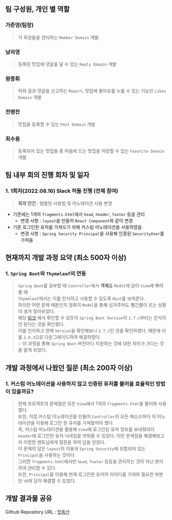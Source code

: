 ## 팀 구성원, 개인 별 역할
### 가준영(팀장)
> 각 회원들을 관리하는 `Member Domain` 개발 <br/>
### 남의영
> 등록된 맛집에 댓글을 달 수 있는 `Reply Domain` 개발 <br/>
### 왕종휘
> 허위 글과 댓글을 신고하는 `Report`, 맛집에 좋아요를 누를 수 있는 기능인 `Likes Domain` 개발 <br/>
### 전병찬
> 맛집을 등록할 수 있는 `Post Domain` 개발 <br/>
### 최수용
> 등록되어 있는 맛집들 중 마음에 드는 맛집을 저장할 수 있는 `Favorite Domain` 개발 <br/>
## 팀 내부 회의 진행 회차 및 일자

### 1. 1회차(2022.08.16) Slack 허들 진행 (전체 참여)
> **회의 안건** : 템플릿 사용법 및 어노테이션 사용 변경
- 기존에는 1개의 `fragments.html`에서 `head`, `header`, `footer` 등을 관리
  - 변경 사항 : `layout`을 만들어 `React Component`와 같이 변경
- 기존 로그인한 유저를 가져오기 위해 커스텀 어노테이션을 사용하였음
  - 변경 사항 : `Spring Security Principal`을 사용해 인증된 `SevurityUser`를 가져옴 
## 현재까지 개발 과정 요약 (최소 500자 이상)
### 1. `Spring Boot`와 `Thymeleaf`의 연동
> `Spring Boot`를 공부할 때 `Controller`에서 **객체**를 `Model`에 담아 `View`에 뿌려줄 때<br>
> `Thymeleaf`에서는 이를 인식하고 사용할 수 있도록 `Hint`를 보여준다.<br>
> 하지만 어떤 문제 때문인지 정확히 `Model`을 통해 넘겨주어도 빨간불이 뜨는 상황이 생겨 찾아보았다.<br>
> 해당 [링크](https://www.inflearn.com/questions/561794) 에서 확인할 수 있듯이 `Spring Boot Version`이 `2.7.x`부터는 인식이 안 된다는 것을 확인했다.<br>
> 이를 인지하고 현재 `Version`을 확인해보니 `2.7.2`인 것을 확인하였다. 때문에 이를 `2.6.3`으로 다운그레이드하여 해결하였다.<br>
> 💡 이 과정을 통해 `Spring Boot` 버전마다 지원하는 것에 대한 차이가 크다는 것을 알게 되었다.

## 개발 과정에서 나왔던 질문 (최소 200자 이상)
### 1. 커스텀 어노테이션을 사용하지 않고 인증된 유저를 불러올 효율적인 방법이 있을까요?
> 현재 프로젝트의 문제점은 모든 `View`에서 1개의 `fragments.html`을 불러와 사용했다.<br>
> 또한, 직접 커스텀 어노테이션을 만들어 `Controller`의 모든 메소드마다 이 어노테이션을 이용해 로그인 한 유저를 가져왔어야 했다.<br>
> 즉, 커스텀 어노테이션을 활용해 `View`에 로그인된 유저 정보를 보내줘야지 `header`에 로그인한 유저 닉네임을 띄워줄 수 있었다. 이런 문제점을 해결해보고자 이명한 멘토님에게 질문을 하여 답을 얻었다.<br>
> 이 문제의 답은 `layout`의 이용과 `Spring Security`에 포함되어 있는 `Principal`을 사용하는 것이다.<br>
> 그러면 `fragments.html`에서만 `head`, `footer` 등등을 관리하는 것이 아닌 분리하여 관리할 수 있다.<br>
> 또한, `Principal`을 이용해 현재 로그인한 유저의 아이디를 가져와 필요한 부분만 `VO`에 담아 해결할 수 있었다.<br>

## 개발 결과물 공유
Github Repository URL : [맛동산](https://github.com/likelion-backendschool/matdongsan)